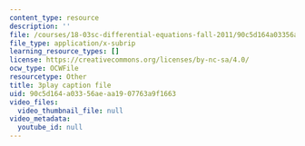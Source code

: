 ```yaml
---
content_type: resource
description: ''
file: /courses/18-03sc-differential-equations-fall-2011/90c5d164a03356aeaa1907763a9f1663_2IBWxERRjvM.vtt
file_type: application/x-subrip
learning_resource_types: []
license: https://creativecommons.org/licenses/by-nc-sa/4.0/
ocw_type: OCWFile
resourcetype: Other
title: 3play caption file
uid: 90c5d164-a033-56ae-aa19-07763a9f1663
video_files:
  video_thumbnail_file: null
video_metadata:
  youtube_id: null
---
```

